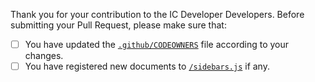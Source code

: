 Thank you for your contribution to the IC Developer Developers.
Before submitting your Pull Request, please make sure that:

- [ ] You have updated the [`.github/CODEOWNERS`](https://github.com/dfinity/portal/blob/master/.github/CODEOWNERS) file according to your changes.
- [ ] You have registered new documents to [`/sidebars.js`](https://github.com/dfinity/portal/blob/master/sidebars.js) if any.
